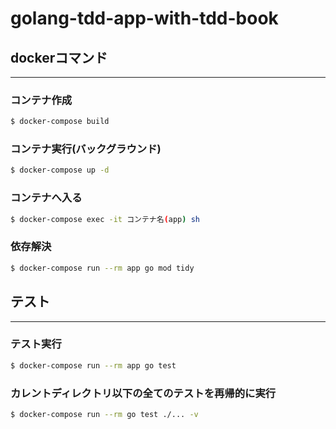 # golang-tdd-app-with-tdd-book

## dockerコマンド
---

### コンテナ作成
~~~bash
$ docker-compose build
~~~

### コンテナ実行(バックグラウンド)
~~~bash
$ docker-compose up -d
~~~

### コンテナへ入る
~~~bash
$ docker-compose exec -it コンテナ名(app) sh
~~~

### 依存解決
~~~bash
$ docker-compose run --rm app go mod tidy
~~~

## テスト
---

### テスト実行
~~~bash
$ docker-compose run --rm app go test
~~~

### カレントディレクトリ以下の全てのテストを再帰的に実行
~~~bash
$ docker-compose run --rm go test ./... -v
~~~

